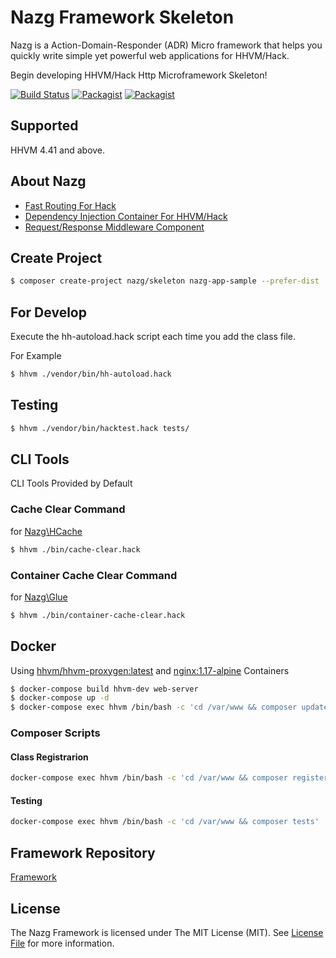 # Nazg Framework Skeleton

Nazg is a Action-Domain-Responder (ADR) Micro framework that helps you quickly write simple yet powerful web applications for HHVM/Hack.

Begin developing HHVM/Hack Http Microframework Skeleton!

[![Build Status](http://img.shields.io/travis/nazg-hack/framework/master.svg?style=flat-square)](https://travis-ci.org/nazg-hack/framework)
[![Packagist](https://img.shields.io/packagist/dt/nazg/skeleton.svg?style=flat-square)](https://packagist.org/packages/nazg/skeleton)
[![Packagist](https://img.shields.io/packagist/v/nazg/skeleton.svg?style=flat-square)](https://packagist.org/packages/nazg/skeleton)

## Supported

HHVM 4.41 and above.

## About Nazg

 - [Fast Routing For Hack](https://github.com/hhvm/hack-router)
 - [Dependency Injection Container For HHVM/Hack](https://github.com/nazg-hack/glue)
 - [Request/Response Middleware Component](https://github.com/nazg-hack/heredity)

## Create Project

```bash
$ composer create-project nazg/skeleton nazg-app-sample --prefer-dist
```

## For Develop

Execute the hh-autoload.hack script each time you add the class file.

For Example  

```bash
$ hhvm ./vendor/bin/hh-autoload.hack
```

## Testing

```bash
$ hhvm ./vendor/bin/hacktest.hack tests/
```

## CLI Tools

CLI Tools Provided by Default

### Cache Clear Command

for [Nazg\HCache](https://github.com/nazg-hack/hcache)

```bash
$ hhvm ./bin/cache-clear.hack
```

### Container Cache Clear Command

for [Nazg\Glue](https://github.com/nazg-hack/glue)

```bash
$ hhvm ./bin/container-cache-clear.hack 
```

## Docker

Using [hhvm/hhvm-proxygen:latest](https://hub.docker.com/r/hhvm/hhvm-proxygen/tags) and [nginx:1.17-alpine](https://hub.docker.com/_/nginx/?tab=tags) Containers

```bash
$ docker-compose build hhvm-dev web-server
$ docker-compose up -d
$ docker-compose exec hhvm /bin/bash -c 'cd /var/www && composer update'
```

### Composer Scripts

#### Class Registrarion

```bash
docker-compose exec hhvm /bin/bash -c 'cd /var/www && composer register'
```

#### Testing

```bash
docker-compose exec hhvm /bin/bash -c 'cd /var/www && composer tests'
```

## Framework Repository

[Framework](https://github.com/ytake/nazg-framework)

## License

The Nazg Framework is licensed under The MIT License (MIT). See [License File](LICENSE) for more information.
